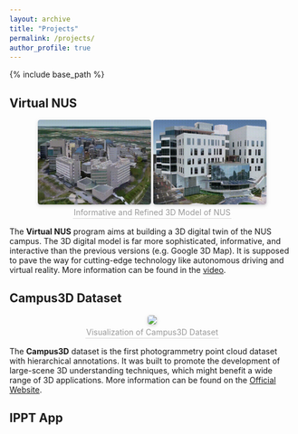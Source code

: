 ```yaml
---
layout: archive
title: "Projects"
permalink: /projects/
author_profile: true
---
```


{% include base_path %}

## Virtual NUS
<center>
    <img style="border-radius: 0.3125em;
    box-shadow: 0 2px 4px 0 rgba(34,36,38,.12),0 2px 10px 0 rgba(34,36,38,.08);" 
    src="/images/outdoor_model.gif", width="200">
    <img style="border-radius: 0.3125em;
    box-shadow: 0 2px 4px 0 rgba(34,36,38,.12),0 2px 10px 0 rgba(34,36,38,.08);" 
    src="/images/indoor_model.gif", width="200">
    <br>
    <div style="color:orange; border-bottom: 1px solid #d9d9d9;
    display: inline-block;
    color: #999;
    padding: 2px;">Informative and Refined 3D Model of NUS</div>
</center>

The **Virtual NUS** program aims at building a 3D digital twin of the NUS campus. The 3D digital model is far more sophisticated, informative, and interactive than the previous versions (e.g. Google 3D Map). It is supposed to pave the way for cutting-edge technology like autonomous driving and virtual reality. More information can be found in the [video](https://www.youtube.com/watch?v=J7V_OwjCc74).
<!-- and [news](https://www.zaobao.com.sg/znews/singapore/story20180916-891511?utm_source=ZB_iPhone&utm_medium=share) of Zaobao newsaper. -->







## Campus3D Dataset
<center>
    <img style="border-radius: 0.3125em;
    box-shadow: 0 2px 4px 0 rgba(34,36,38,.12),0 2px 10px 0 rgba(34,36,38,.08);" 
    src="/images/campus3d.gif", width="200">
    <br>
    <div style="color:orange; border-bottom: 1px solid #d9d9d9;
    display: inline-block;
    color: #999;
    padding: 2px;">Visualization of Campus3D Dataset</div>
</center>

The **Campus3D** dataset is the first photogrammetry point cloud dataset with hierarchical annotations.  It was built to promote the development of large-scene 3D understanding techniques, which might benefit a wide range of 3D applications. More information can be found on the [Official Website](https://3d.nus.app).

  
## IPPT App



